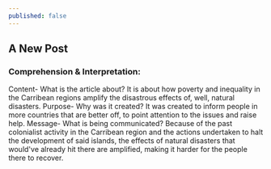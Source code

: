 ```yaml
---
published: false
---
```

## A New Post

### Comprehension & Interpretation: 
Content- What is the article about? 
	It is about how poverty and inequality in the Carribean regions amplify the disastrous effects of, well, natural disasters.
Purpose- Why was it created?
	It was created to inform people in more countries that are better off, to point attention to the issues and raise help.
Message- What is being communicated?
	Because of the past colonialist activity in the Carribean region and the actions undertaken to halt the development of said islands, the effects of natural disasters that would've already hit there are amplified, making it harder for the people there to recover.